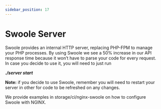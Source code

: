 ```yaml
---
sidebar_position: 17
---
```


# Swoole Server

Swoole provides an internal HTTP server, replacing PHP-FPM to manage your PHP processes. By using Swoole we see a 50% increase in our API response time because it won’t have to parse your code for every request. In case you decide to use it, you will need to just run

**_./server start_**

**Note:** if you decide to use Swoole, remember you will need to restart your server in other for code to be refreshed on any changes.

We provide examples in storage/ci/nginx-swoole on how to configure Swoole with NGINX.